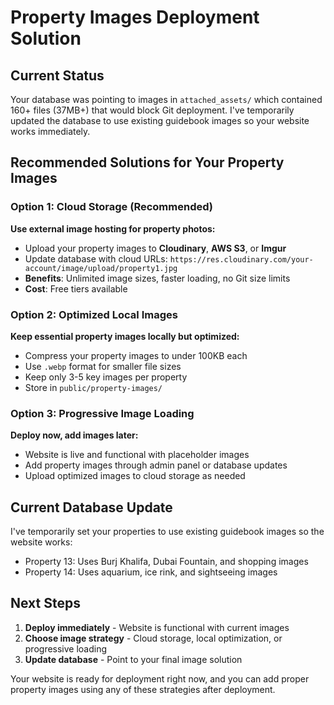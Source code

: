 # Property Images Deployment Solution

## Current Status
Your database was pointing to images in `attached_assets/` which contained 160+ files (37MB+) that would block Git deployment. I've temporarily updated the database to use existing guidebook images so your website works immediately.

## Recommended Solutions for Your Property Images

### Option 1: Cloud Storage (Recommended)
**Use external image hosting for property photos:**
- Upload your property images to **Cloudinary**, **AWS S3**, or **Imgur**
- Update database with cloud URLs: `https://res.cloudinary.com/your-account/image/upload/property1.jpg`
- **Benefits**: Unlimited image sizes, faster loading, no Git size limits
- **Cost**: Free tiers available

### Option 2: Optimized Local Images
**Keep essential property images locally but optimized:**
- Compress your property images to under 100KB each
- Use `.webp` format for smaller file sizes
- Keep only 3-5 key images per property
- Store in `public/property-images/`

### Option 3: Progressive Image Loading
**Deploy now, add images later:**
- Website is live and functional with placeholder images
- Add property images through admin panel or database updates
- Upload optimized images to cloud storage as needed

## Current Database Update
I've temporarily set your properties to use existing guidebook images so the website works:
- Property 13: Uses Burj Khalifa, Dubai Fountain, and shopping images
- Property 14: Uses aquarium, ice rink, and sightseeing images

## Next Steps
1. **Deploy immediately** - Website is functional with current images
2. **Choose image strategy** - Cloud storage, local optimization, or progressive loading
3. **Update database** - Point to your final image solution

Your website is ready for deployment right now, and you can add proper property images using any of these strategies after deployment.